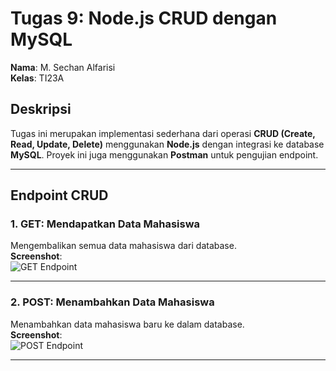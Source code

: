 # Tugas 9: Node.js CRUD dengan MySQL

**Nama**: M. Sechan Alfarisi  
**Kelas**: TI23A  

## Deskripsi
Tugas ini merupakan implementasi sederhana dari operasi **CRUD (Create, Read, Update, Delete)** menggunakan **Node.js** dengan integrasi ke database **MySQL**. Proyek ini juga menggunakan **Postman** untuk pengujian endpoint.

---

## Endpoint CRUD

### 1. **GET**: Mendapatkan Data Mahasiswa
Mengembalikan semua data mahasiswa dari database.  
**Screenshot**:  
![GET Endpoint](https://github.com/user-attachments/assets/ca82f834-a902-436d-b193-9d17a23ff700)

---

### 2. **POST**: Menambahkan Data Mahasiswa
Menambahkan data mahasiswa baru ke dalam database.  
**Screenshot**:  
![POST Endpoint](https://github.com/user-attachments/assets/c3420483-2df9-41dc-a48a-ff2d3bf38cbf)

---

